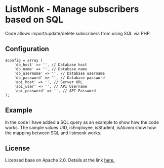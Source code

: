 <h1>ListMonk - Manage subscribers based on SQL</h1>
Code allows import/update/delete subscribers from using SQL via PHP.
<h2>Configuration</h2>
<code>$config = array (
	'db_host' => '', // Database host
	'db_name' => '', // Database name
	'db_username' => '', // Database username
	'db_password' => '', // Database password
	'api_host' => '', // Server URL
	'api_user' => '', // API Username
	'api_password' => '', // API Password
);
</code>
<h2>Example</h2>
In the code I have added a SQL query as an example to show how the code works. The sample values ​​UID, isEmployee, isStudent, isAlumni show how the mapping between SQL and listmonk works.
<h2>License</h2>
Licensed base on Apache 2.0. Details at the link <a href="https://choosealicense.com/licenses/apache-2.0/">here.</a>